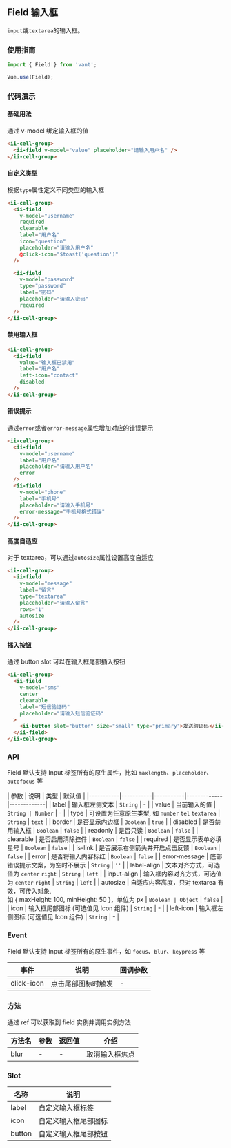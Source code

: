 ## Field 输入框

`input`或`textarea`的输入框。

### 使用指南
``` javascript
import { Field } from 'vant';

Vue.use(Field);
```

### 代码演示

#### 基础用法
通过 v-model 绑定输入框的值

```html
<ii-cell-group>
  <ii-field v-model="value" placeholder="请输入用户名" />
</ii-cell-group>
```

#### 自定义类型
根据`type`属性定义不同类型的输入框

```html
<ii-cell-group>
  <ii-field
    v-model="username"
    required
    clearable
    label="用户名"
    icon="question"
    placeholder="请输入用户名"
    @click-icon="$toast('question')"
  />

  <ii-field
    v-model="password"
    type="password"
    label="密码"
    placeholder="请输入密码"
    required
  />
</ii-cell-group>
```

#### 禁用输入框

```html
<ii-cell-group>
  <ii-field
    value="输入框已禁用"
    label="用户名"
    left-icon="contact"
    disabled
  />
</ii-cell-group>
```

#### 错误提示
通过`error`或者`error-message`属性增加对应的错误提示

```html
<ii-cell-group>
  <ii-field
    v-model="username"
    label="用户名"
    placeholder="请输入用户名"
    error
  />
  <ii-field
    v-model="phone"
    label="手机号"
    placeholder="请输入手机号"
    error-message="手机号格式错误"
  />
</ii-cell-group>
```

#### 高度自适应
对于 textarea，可以通过`autosize`属性设置高度自适应

```html
<ii-cell-group>
  <ii-field
    v-model="message"
    label="留言"
    type="textarea"
    placeholder="请输入留言"
    rows="1"
    autosize
  />
</ii-cell-group>
```

#### 插入按钮
通过 button slot 可以在输入框尾部插入按钮

```html
<ii-cell-group>
  <ii-field
    v-model="sms"
    center
    clearable
    label="短信验证码"
    placeholder="请输入短信验证码"
  >
    <ii-button slot="button" size="small" type="primary">发送验证码</ii-button>
  </ii-field>
</ii-cell-group>
```

### API

Field 默认支持 Input 标签所有的原生属性，比如 `maxlength`、`placeholder`、`autofocus` 等

| 参数 | 说明 | 类型 | 默认值 |
|-----------|-----------|-----------|-------------|-------------|
| label | 输入框左侧文本 | `String` | - |
| value | 当前输入的值 | `String | Number` | - |
| type | 可设置为任意原生类型, 如 `number` `tel` `textarea` | `String` | `text` |
| border | 是否显示内边框 | `Boolean` | `true` |
| disabled | 是否禁用输入框 | `Boolean` | `false` |
| readonly | 是否只读 | `Boolean` | `false` |
| clearable | 是否启用清除控件 | `Boolean` | `false` |
| required | 是否显示表单必填星号 | `Boolean` | `false` |
| is-link | 是否展示右侧箭头并开启点击反馈 | `Boolean` | `false` |
| error | 是否将输入内容标红 | `Boolean` | `false` |
| error-message | 底部错误提示文案，为空时不展示 | `String` | `''` |
| label-align | 文本对齐方式，可选值为 `center` `right` | `String` | `left` |
| input-align | 输入框内容对齐方式，可选值为 `center` `right` | `String` | `left` |
| autosize | 自适应内容高度，只对 textarea 有效，可传入对象,<br>如 { maxHeight: 100, minHeight: 50 }，单位为 px | `Boolean | Object` | `false` |
| icon | 输入框尾部图标 (可选值见 Icon 组件)  | `String` | - |
| left-icon | 输入框左侧图标 (可选值见 Icon 组件)  | `String` | - |

### Event

Field 默认支持 Input 标签所有的原生事件，如 `focus`、`blur`、`keypress` 等

| 事件 | 说明 | 回调参数 |
|-----------|-----------|-----------|
| click-icon | 点击尾部图标时触发 | - |

### 方法

通过 ref 可以获取到 field 实例并调用实例方法

| 方法名 | 参数 | 返回值 | 介绍 |
|-----------|-----------|-----------|-------------|
| blur | - | - | 取消输入框焦点 |

### Slot

| 名称 | 说明 |
|-----------|-----------|
| label | 自定义输入框标签 |
| icon | 自定义输入框尾部图标 |
| button | 自定义输入框尾部按钮 |
